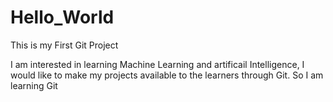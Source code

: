 # Hello_World
This is my First Git Project

I am interested in learning Machine Learning and artificail Intelligence, I would like to make my projects available to the learners through Git. So I am learning Git
